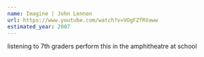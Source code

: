 ```yaml
---
name: Imagine | John Lennon
url: https://www.youtube.com/watch?v=VOgFZfRVaww
estimated_year: 2007
---
```


listening to 7th graders perform this in the amphitheatre at school
